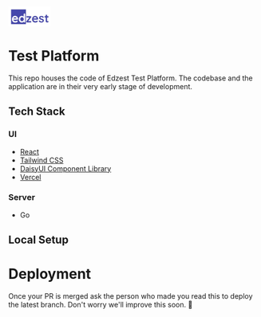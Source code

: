 <img src="./public/edzest_logo.webp" alt="drawing" width="85"/>

# Test Platform

This repo houses the code of Edzest Test Platform. The codebase and the application are in their very early stage of development.

## Tech Stack
### UI
* [React](https://react.dev/)
* [Tailwind CSS](https://tailwindcss.com/)
* [DaisyUI Component Library](https://daisyui.com/)
* [Vercel](https://vercel.com/)
### Server
* Go


## Local Setup
 

# Deployment
Once your PR is merged ask the person who made you read this to deploy the latest branch. Don't worry we'll improve this soon. 🤞